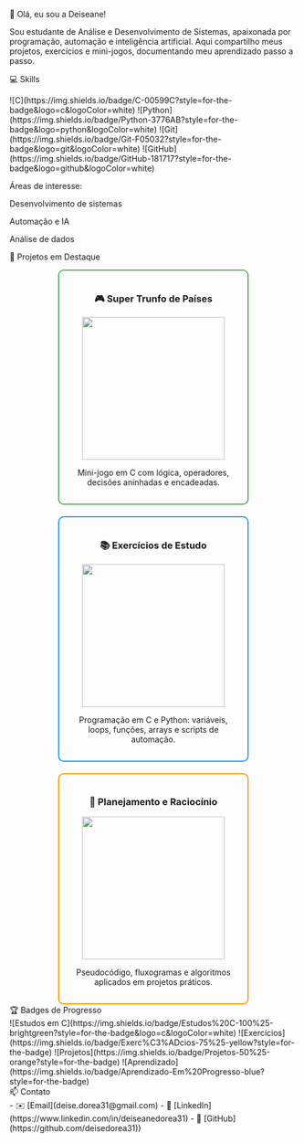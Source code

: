 👋 Olá, eu sou a Deiseane!

Sou estudante de Análise e Desenvolvimento de Sistemas, apaixonada por programação, automação e inteligência artificial.
Aqui compartilho meus projetos, exercícios e mini-jogos, documentando meu aprendizado passo a passo.

💻 Skills
<div style="display: flex; gap: 10px; flex-wrap: wrap;"> ![C](https://img.shields.io/badge/C-00599C?style=for-the-badge&logo=c&logoColor=white) ![Python](https://img.shields.io/badge/Python-3776AB?style=for-the-badge&logo=python&logoColor=white) ![Git](https://img.shields.io/badge/Git-F05032?style=for-the-badge&logo=git&logoColor=white) ![GitHub](https://img.shields.io/badge/GitHub-181717?style=for-the-badge&logo=github&logoColor=white) </div>

Áreas de interesse:

Desenvolvimento de sistemas

Automação e IA

Análise de dados

🚀 Projetos em Destaque
<div style="display: flex; flex-wrap: wrap; gap: 20px; justify-content: center;"> <!-- Card Projeto 1 --> <div style="border: 2px solid #4CAF50; border-radius: 10px; padding: 15px; width: 300px; text-align: center;"> <h3>🎮 Super Trunfo de Países</h3> <a href="https://github.com/seu-usuario/super-trunfo"> <img src="https://media.giphy.com/media/xT9IgG50Fb7Mi0prBC/giphy.gif" width="250"/> </a> <p>Mini-jogo em C com lógica, operadores, decisões aninhadas e encadeadas.</p> </div> <!-- Card Projeto 2 --> <div style="border: 2px solid #2196F3; border-radius: 10px; padding: 15px; width: 300px; text-align: center;"> <h3>📚 Exercícios de Estudo</h3> <a href="https://github.com/seu-usuario"> <img src="https://media.giphy.com/media/l0HlOvJ7yaacpuSas/giphy.gif" width="250"/> </a> <p>Programação em C e Python: variáveis, loops, funções, arrays e scripts de automação.</p> </div> <!-- Card Projeto 3 --> <div style="border: 2px solid #FF9800; border-radius: 10px; padding: 15px; width: 300px; text-align: center;"> <h3>📝 Planejamento e Raciocínio</h3> <a href="https://github.com/seu-usuario"> <img src="https://media.giphy.com/media/3o7TKP5ToxczN3g6Xe/giphy.gif" width="250"/> </a> <p>Pseudocódigo, fluxogramas e algoritmos aplicados em projetos práticos.</p> </div> </div>
🏆 Badges de Progresso
<div style="display: flex; gap: 10px; flex-wrap: wrap;"> ![Estudos em C](https://img.shields.io/badge/Estudos%20C-100%25-brightgreen?style=for-the-badge&logo=c&logoColor=white) ![Exercícios](https://img.shields.io/badge/Exerc%C3%ADcios-75%25-yellow?style=for-the-badge) ![Projetos](https://img.shields.io/badge/Projetos-50%25-orange?style=for-the-badge) ![Aprendizado](https://img.shields.io/badge/Aprendizado-Em%20Progresso-blue?style=for-the-badge) </div>
📫 Contato
<div style="display: flex; gap: 20px; flex-wrap: wrap;"> - ✉️ [Email](deise.dorea31@gmail.com) - 🔗 [LinkedIn](https://www.linkedin.com/in/deiseanedorea31) - 🐙 [GitHub](https://github.com/deisedorea31)) </div>


<!--Adiciona README do perfil com design interativo e projetos destacados
